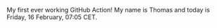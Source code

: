 My first ever working GitHub Action!
My name is Thomas and today is Friday, 16 February, 07:05 CET. 
